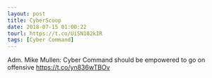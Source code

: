 ```yaml
---
layout: post
title: CyberScoop
date: 2018-07-15 01:00:22
tourl: https://t.co/UiSN102kIR
tags: [Cyber Command]
---
```

Adm. Mike Mullen: Cyber Command should be empowered to go on offensive https://t.co/yn836wTBOv